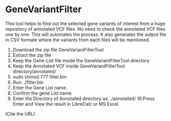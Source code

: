 # GeneVariantFilter
This tool helps to find out the selected gene variants of interest from a huge repository of annotated VCF files. No need to check the annotated VCF files one by one. This will automates the process. It also generates the output file in CSV formate where the variants from each files will be mentioned. 

1. Download the zip file GeneVariantFilterTool
2. Extract the zip file
3. Keep the Gene-List file inside the GeneVariantFilterTool directory
4. Keep the Annotated VCF inside GeneVariantFilterTool directory/annotated/
5. sudo chmod 777 filter.bin
6. Run: ./filter.bin
7. Enter the Gene List name.
8. Confirm the gene List name.
9. Enter the Directory of Annotated directory as: ./annotated/
10.Press Enter and View the result in LibreCalc or MS Excel 

(Cite the URL)
